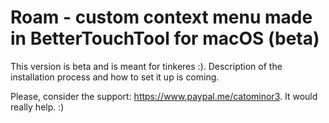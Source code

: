 # Roam - custom context menu made in BetterTouchTool for macOS (beta)

This version is beta and is meant for tinkeres :). Description of the installation process and how to set it up is coming. 

Please, consider the support: https://www.paypal.me/catominor3. It would really help. :) 




